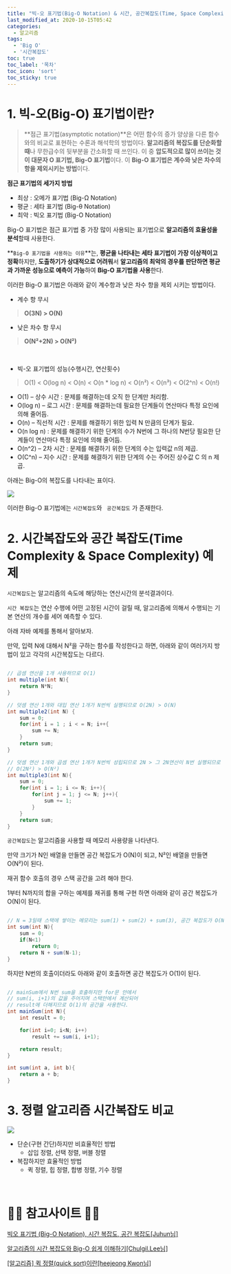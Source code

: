 ```yaml
---
title: "빅-오 표기법(Big-O Notation) & 시간, 공간복잡도(Time, Space Complexity)"
last_modified_at: 2020-10-15T05:42
categories: 
  - 알고리즘
tags: 
  - 'Big O' 
  - '시간복잡도'
toc: true
toc_label: '목차'
toc_icon: 'sort'
toc_sticky: true
---
```

# 1. 빅-오(Big-O) 표기법이란?


> **점근 표기법(asymptotic notation)**은 어떤 함수의 증가 양상을 다른 함수와의 비교로 표현하는 수론과 해석학의 방법이다. **알고리즘의 복잡도를 단순화할 때**나 무한급수의 뒷부분을 간소화할 때 쓰인다. 이 중 **압도적으로 많이 쓰이는 것이 대문자 O 표기법, Big-O 표기법**이다. 이 **Big-O 표기법은 계수와 낮은 차수의 항을 제외시키는 방법**이다.





**점근 표기법의 세가지 방법**

- 최상 : 오메가 표기법 (Big-Ω Notation)
- 평균 : 세타 표기법 (Big-θ Notation)
- 최악 : 빅오 표기법 (Big-O Notation)


Big-O 표기법은 점근 표기법 중 가장 많이 사용되는 표기법으로 **알고리즘의 효율성을 분석**할때 사용한다.

**`Big-O 표기법을 사용하는 이유`**는, **평균을 나타내는 세타 표기법이 가장 이상적이고 정확**하지만, **도출하기가 상대적으로 어려워**서 **알고리즘의 최악의 경우를 판단하면 평균과 가까운 성능으로 예측이 가능**하여 **Big-O 표기법을 사용**한다.


이러한 Big-O 표기법은 아래와 같이 계수항과 낮은 차수 항을 제외 시키는 방법이다.

- 계수 항 무시

>**O(3N) > O(N)**

- 낮은 차수 항 무시

> **O(N²+2N) > O(N²)**


<br>

- 빅-오 표기법의 성능(수행시간, 연산횟수)


> O(1) < O(log n) < O(n) < O(n * log n)  < O(n²) < O(n³)  < O(2^n) < O(n!) 


- O(1) – 상수 시간 : 문제를 해결하는데 오직 한 단계만 처리함.
- O(log n) – 로그 시간 : 문제를 해결하는데 필요한 단계들이 연산마다 특정 요인에 의해 줄어듬.
- O(n) – 직선적 시간 : 문제를 해결하기 위한 입력 N 만큼의 단계가 필요.
- O(n log n) : 문제를 해결하기 위한 단계의 수가 N번에 그 하나의 N번당 필요한 단계들이 연산마다 특정 요인에 의해 줄어듬.
- O(n^2) – 2차 시간 : 문제를 해결하기 위한 단계의 수는 입력값 n의 제곱.
- O(C^n) – 지수 시간 : 문제를 해결하기 위한 단계의 수는 주어진 상수값 C 의 n 제곱.


아래는 Big-O의 복잡도를 나타내는 표이다.

![](https://images.velog.io/images/gillog/post/1506c01a-ba40-4255-b549-03c8bb038049/1.png)


이러한 Big-O 표기법에는 `시간복잡도`와 ` 공간복잡도` 가 존재한다.

# 2. 시간복잡도와 공간 복잡도(Time Complexity & Space Complexity) 예제


`시간복잡도`는 알고리즘의 속도에 해당하는 연산시간의 분석결과이다.

`시간 복잡도`는 연산 수행에 어떤 고정된 시간이 걸릴 때, 알고리즘에 의해서 수행되는 기본 연산의 개수를 세어 예측할 수 있다.

아래 자바 예제를 통해서 알아보자.

만약, 입력 N에 대해서 N²을 구하는 함수를 작성한다고 하면, 아래와 같이 여러가지 방법이 있고 각각의 시간복잡도는 다르다.

```java

// 곱셈 연산을 1개 사용하므로 O(1)
int multiple(int N){
	return N*N;
}

// 덧셈 연산 1개와 대입 연산 1개가 N번씩 실행되므로 O(2N) > O(N)
int multiple2(int N) {
	sum = 0;
    for(int i = 1 ; i < = N; i++{
    	sum += N;
    }
    return sum;
}

// 덧셈 연산 1개와 곱셈 연산 1개가 N번씩 성립되므로 2N > 그 2N연산이 N번 실행되므로
// O(2N²) > O(N²)
int multiple3(int N){
    sum = 0;
    for(int i = 1; i <= N; i++){
    	for(int j = 1; j <= N; j++){
            sum += 1;
        }
    }
    return sum;
}

```



`공간복잡도`는 알고리즘을 사용할 때 메모리 사용량을 나타낸다.

만약 크기가 N인 배열을 만들면 공간 복잡도가 O(N)이 되고, N²인 배열을 만들면 O(N²)이 된다.

재귀 함수 호출의 경우 스택 공간을 고려 해야 한다.

1부터 N까지의 합을 구하는 예제를 재귀를 통해 구현 하면 아래와 같이 공간 복잡도가 O(N)이 된다.


```java

// N = 3일때 스택에 쌓이는 메모리는 sum(1) + sum(2) + sum(3), 공간 복잡도가 O(N)이다.
int sum(int N){
    sum = 0;
    if(N<1)
        return 0;
    return N + sum(N-1);
}


```

하지만 N번의 호출이더라도 아래와 같이 호출하면 공간 복잡도가 O(1)이 된다.

```java

// mainSum에서 N번 sum을 호출하지만 for문 안에서 
// sum(i, i+1)의 값을 주어지며 스택안에서 계산되어 
// result에 더해지므로 O(1)의 공간을 사용한다.
int mainSum(int N){
    int result = 0;

    for(int i=0; i<N; i++)
        result += sum(i, i+1);

    return result;
}

int sum(int a, int b){
    return a + b;
}

```


# 3. 정렬 알고리즘 시간복잡도 비교


![](https://images.velog.io/images/gillog/post/7be4734a-49da-407d-96d5-533e48ad3273/babafbabbafabsf.png)

- 단순(구현 간단)하지만 비효율적인 방법
  - 삽입 정렬, 선택 정렬, 버블 정렬
- 복잡하지만 효율적인 방법
  - 퀵 정렬, 힙 정렬, 합병 정렬, 기수 정렬
<br>

# 🙆‍♂️ 참고사이트 🙇‍♂️


[빅오 표기법 (Big-O Notation), 시간 복잡도, 공간 복잡도[Juhun님]](https://cjh5414.github.io/big-o-notation/)

[알고리즘의 시간 복잡도와 Big-O 쉽게 이해하기[Chulgil.Lee님]](https://blog.chulgil.me/algorithm/)

[[알고리즘] 퀵 정렬(quick sort)이란[heejeong Kwon님]](https://gmlwjd9405.github.io/2018/05/10/algorithm-quick-sort.html)